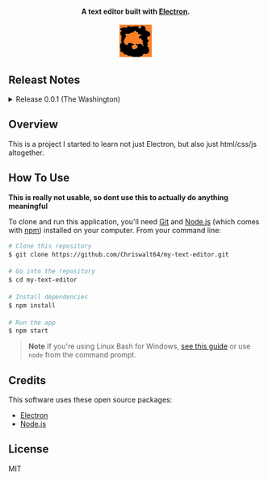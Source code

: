 

<h4 align="center">A text editor built with <a href="http://electron.atom.io" target="_blank">Electron</a>.</h4>
<!--This should be an unseen comment. aligning images for github markdown has to be done with inline css on html tags, it cant be done with just markdown-->
<p align="center"> 
    <img src="logo64x64.png" />
</p> 

## Releast Notes
<details>
<summary>Release 0.0.1 (The Washington)</summary>
<br>
	<ul>
<li>Changed the icon from the default Electron icon to the temp icon (its a 256x256 png of my twitch logo)</li>
<li> Got rid of several UI elements</li>
		<ul>
	<li>Navbar options</li>
	<li>Hamburger menu</li>
	</ul>
- Removed the header above the textarea and moved the save and load buttons to where the navbar was.
- Added options to Window File menu for saving and loading (Not fully implemented)

with these updates, we are officially calling this release 0.0.1 - The Washington.

Oh yeah, Im using U.S. President names for releases because why not?
</ul>
</details>

## Overview

This is a project I started to learn not just Electron, but also just html/css/js altogether. 

## How To Use

**This is really not usable, so dont use this to actually do anything meaningful**

To clone and run this application, you'll need [Git](https://git-scm.com) and [Node.js](https://nodejs.org/en/download/) (which comes with [npm](http://npmjs.com)) installed on your computer. From your command line:

```bash
# Clone this repository
$ git clone https://github.com/Chriswalt64/my-text-editor.git

# Go into the repository
$ cd my-text-editor

# Install dependencies
$ npm install

# Run the app
$ npm start
```

> **Note**
> If you're using Linux Bash for Windows, [see this guide](https://www.howtogeek.com/261575/how-to-run-graphical-linux-desktop-applications-from-windows-10s-bash-shell/) or use `node` from the command prompt.

## Credits

This software uses these open source packages:

- [Electron](http://electron.atom.io/)
- [Node.js](https://nodejs.org/)

## License

MIT
